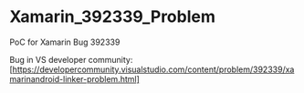 # Xamarin_392339_Problem
PoC for Xamarin Bug 392339

Bug in VS developer community: [https://developercommunity.visualstudio.com/content/problem/392339/xamarinandroid-linker-problem.html]
